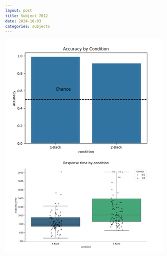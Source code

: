 ```yaml
---
layout: post
title: Subject 7012
date: 2024-10-03
categories: subjects
---
```


![](data/7012/run-1/7012_ATS_acc.png)
![](data/7012/run-1/7012_ATS_rt.png)
